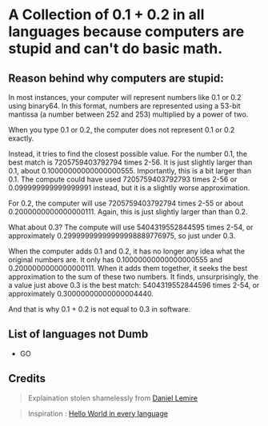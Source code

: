 # A Collection of 0.1 + 0.2 in all languages because computers are stupid and can't do basic math.

## Reason behind why computers are stupid:

In most instances, your computer will represent numbers like 0.1 or 0.2 using binary64. In this format, numbers are represented using a 53-bit mantissa (a number between 252 and 253) multiplied by a power of two.

When you type 0.1 or 0.2, the computer does not represent 0.1 or 0.2 exactly.

Instead, it tries to find the closest possible value. For the number 0.1, the best match is 7205759403792794 times 2-56. It is just slightly larger than 0.1, about 0.10000000000000000555. Importantly, this is a bit larger than 0.1. The compute could have used 7205759403792793 times 2-56 or 0.099999999999999991 instead, but it is a slightly worse approximation.

For 0.2, the computer will use 7205759403792794 times 2-55 or about 0.2000000000000000111. Again, this is just slightly larger than than 0.2.

What about 0.3? The compute will use 5404319552844595 times 2-54, or approximately 0.29999999999999998889776975, so just under 0.3.

When the computer adds 0.1 and 0.2, it has no longer any idea what the original numbers are. It only has 0.10000000000000000555 and 0.2000000000000000111. When it adds them together, it seeks the best approximation to the sum of these two numbers. It finds, unsurprisingly, the a value just above 0.3 is the best match: 5404319552844596 times 2-54, or approximately 0.30000000000000004440.

And that is why 0.1 + 0.2 is not equal to 0.3 in software.

## List of languages not Dumb
- GO

## Credits

> Explaination stolen shamelessly from [Daniel Lemire](https://lemire.me/blog/2020/10/10/why-is-0-1-0-2-not-equal-to-0-3/#:~:text=In%20most%20instances%2C%20your%20computer,represent%200.1%20or%200.2%20exactly)

> Inspiration : [Hello World in every language](https://github.com/leachim6/hello-world)
